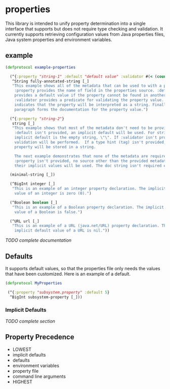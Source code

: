 # properties

This library is intended to unify property determination into a single interface
that supports but does not require type checking and validation. It currently
supports retrieving configuration values from Java properties files, Java system
properties and environment variables.


## example

```clojure
(defprotocol example-properties

  (^{:property "string-1" :default "default value" :validator #(< (count %) 64)})
   ^String fully-annotated-string [_]
   "This example shows all of the metadata that can be used to with a property.
    :property provides the name of field in the properties source. :default
    provides a default value if the property cannot be found in another source.
    :validator provides a predicate for validating the property value. ^String
    indicates that the property will be interpreted as a string. Finally, this
    paragraph forms the documentation for the property value.")

  (^{:property "string-2"}
   string [_]
   "This example shows that most of the metadata don't need to be provided. If
    :default isn't provided, an implicit default will be used. For strings, the
    implicit default is the empty string, \"\". If :validator isn't provided, no
    validation will be performed.  If a type hint (tag) isn't provided, the
    property will be stored in a string.

    The next example demonstrates that none of the metadata are required. If
    :property isn't provided, no source other than the provided metadata and
    their implicit values will be used. The doc string isn't required either.")

  (minimal-string [_])

  (^BigInt integer [_]
   "This is an example of an integer property declaration. The implicit default
    value of an integer is zero (0).")

  (^Boolean boolean [_]
   "This is an example of a Boolean property declaration. The implicit default
    value of a Boolean is false.")

  (^URL url [_]
   "This is an example of a URL (java.net/URL) property declaration. The
    implicit default value of a URL is nil."))
```

*TODO complete documentation*

## Defaults
It supports default values, so that the properties file only needs the values that have been customized. Here is an example of a default.

```clojure
(defprotocol MyProperties

 (^{:property "subsystem.property" :default 5}
  ^BigInt subsystem-property [_]))
```

### Implicit Defaults

*TODO complete section*

## Property Precedence

 * LOWEST
 * implicit defaults
 * defaults
 * environment variables
 * property file
 * command line arguments
 * HIGHEST
